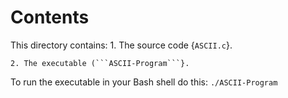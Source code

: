 # Contents

This directory contains:
	1. The source code {```ASCII.c```}.
	
	2. The executable (```ASCII-Program```}.

To run the executable in your Bash shell do this:
	```./ASCII-Program```
